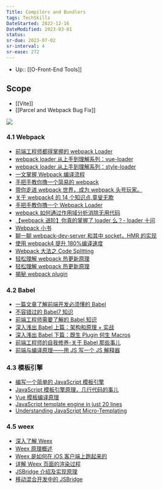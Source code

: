 ```yaml
---
Title: Compilers and Bundlers
tags: TechSkills
DateStarted: 2022-12-16
DateModified: 2023-03-01
status:
sr-due: 2023-07-02
sr-interval: 4
sr-ease: 272
---
```

- Up:: [[O-Front-End Tools]]
## Scope
- [[Vite]]
- [[Parcel and Webpack Bug Fix]]

![](https://p3-juejin.byteimg.com/tos-cn-i-k3u1fbpfcp/df3cf7bce9c4475db94aa28556e73886~tplv-k3u1fbpfcp-zoom-in-crop-mark:4536:0:0:0.awebp)

### 4.1 Webpack

- [前端工程师都得掌握的 webpack Loader](https://link.juejin.cn?target=https%3A%2F%2Fgithub.com%2Faxuebin%2Farticles%2Fissues%2F38 "https://github.com/axuebin/articles/issues/38")
- [webpack loader 从上手到理解系列：vue-loader](https://link.juejin.cn?target=https%3A%2F%2Fmp.weixin.qq.com%2Fs%2FNO5jZfoHZbjOwR8qiWnXmw "https://mp.weixin.qq.com/s/NO5jZfoHZbjOwR8qiWnXmw")
- [webpack loader 从上手到理解系列：style-loader](https://link.juejin.cn?target=https%3A%2F%2Fmp.weixin.qq.com%2Fs%2FalIKsKkGRU_yyjpeV8i0og "https://mp.weixin.qq.com/s/alIKsKkGRU_yyjpeV8i0og")
- [一文掌握 Webpack 编译流程](https://link.juejin.cn?target=https%3A%2F%2Fmp.weixin.qq.com%2Fs%3F__biz%3DMzI0MTUxOTE5NQ%3D%3D%26mid%3D2247484030%26idx%3D1%26sn%3Dd630d4b3995bbfd50f99e781074acfeb "https://mp.weixin.qq.com/s?__biz=MzI0MTUxOTE5NQ==&mid=2247484030&idx=1&sn=d630d4b3995bbfd50f99e781074acfeb")
- [手把手教你撸一个简易的 webpack](https://juejin.cn/post/6844903617971879949 "https://juejin.cn/post/6844903617971879949")
- [带你走进 webpack 世界，成为 webpack 头号玩家。](https://juejin.cn/post/6844903588607557639 "https://juejin.cn/post/6844903588607557639")
- [关于 webpack4 的 14 个知识点,童叟无欺](https://juejin.cn/post/6844903853905674248 "https://juejin.cn/post/6844903853905674248")
- [手把手教你撸一个 Webpack Loader](https://juejin.cn/post/6844903555673882632 "https://juejin.cn/post/6844903555673882632")
- [webpack 如何通过作用域分析消除无用代码](https://link.juejin.cn?target=https%3A%2F%2Fdiverse.space%2F2018%2F05%2Fbetter-tree-shaking-with-scope-analysis "https://diverse.space/2018/05/better-tree-shaking-with-scope-analysis")
- [【webpack 进阶】你真的掌握了 loader 么？- loader 十问](https://juejin.cn/post/6844903693070909447 "https://juejin.cn/post/6844903693070909447")
- [Webpack 小书](https://link.juejin.cn?target=https%3A%2F%2Fwww.timsrc.com%2Farticle%2F2%2Fwebpack-book "https://www.timsrc.com/article/2/webpack-book")
- [聊一聊 webpack-dev-server 和其中 socket，HMR 的实现](https://link.juejin.cn?target=https%3A%2F%2Fgithub.com%2F879479119%2F879479119.github.io%2Fissues%2F5 "https://github.com/879479119/879479119.github.io/issues/5")
- [使用 webpack4 提升 180%编译速度](https://link.juejin.cn?target=http%3A%2F%2Flouiszhai.github.io%2F2019%2F01%2F04%2Fwebpack4 "http://louiszhai.github.io/2019/01/04/webpack4")
- [Webpack 大法之 Code Splitting](https://link.juejin.cn?target=https%3A%2F%2Fzhuanlan.zhihu.com%2Fp%2F26710831 "https://zhuanlan.zhihu.com/p/26710831")
- [轻松理解 webpack 热更新原理](https://link.juejin.cn?target=https%3A%2F%2Fmp.weixin.qq.com%2Fs%2F2L9Y0pdwTTmd8U2kXHFlPA "https://mp.weixin.qq.com/s/2L9Y0pdwTTmd8U2kXHFlPA")
- [轻松理解 webpack 热更新原理](https://juejin.cn/post/6844904008432222215 "https://juejin.cn/post/6844904008432222215")
- [揭秘 webpack plugin](https://link.juejin.cn?target=https%3A%2F%2Fchampyin.com%2F2020%2F01%2F12%2F%25E6%258F%25AD%25E7%25A7%2598webpack-plugin%2F "https://champyin.com/2020/01/12/%E6%8F%AD%E7%A7%98webpack-plugin/")

### 4.2 Babel

- [一篇文章了解前端开发必须懂的 Babel](https://link.juejin.cn?target=https%3A%2F%2Fmp.weixin.qq.com%2Fs%2FC-WmM5tjfc3r4sB52C4R0Q "https://mp.weixin.qq.com/s/C-WmM5tjfc3r4sB52C4R0Q")
- [不容错过的 Babel7 知识](https://juejin.cn/post/6844904008679686152 "https://juejin.cn/post/6844904008679686152")
- [前端工程师需要了解的 Babel 知识](https://link.juejin.cn?target=https%3A%2F%2Fwww.zoo.team%2Farticle%2Fbabel "https://www.zoo.team/article/babel")
- [深入浅出 Babel 上篇：架构和原理 + 实战](https://juejin.cn/post/6844903956905197576 "https://juejin.cn/post/6844903956905197576")
- [深入浅出 Babel 下篇：既生 Plugin 何生 Macros](https://juejin.cn/post/6844903961820921869 "https://juejin.cn/post/6844903961820921869")
- [前端工程师的自我修养-关于 Babel 那些事儿](https://juejin.cn/post/6844904079118827533 "https://juejin.cn/post/6844904079118827533")
- [前端与编译原理——用 JS 写一个 JS 解释器](https://link.juejin.cn?target=https%3A%2F%2Fsegmentfault.com%2Fa%2F1190000017241258 "https://segmentfault.com/a/1190000017241258")

### 4.3 模板引擎

- [编写一个简单的 JavaScript 模板引擎](https://link.juejin.cn?target=https%3A%2F%2Fwww.liaoxuefeng.com%2Farticle%2F1006272230979008 "https://www.liaoxuefeng.com/article/1006272230979008")
- [JavaScript 模板引擎原理，几行代码的事儿](https://link.juejin.cn?target=https%3A%2F%2Fwww.cnblogs.com%2Fhustskyking%2Fp%2Fprinciple-of-javascript-template.html "https://www.cnblogs.com/hustskyking/p/principle-of-javascript-template.html")
- [Vue 模板编译原理](https://link.juejin.cn?target=https%3A%2F%2Fgithub.com%2Fberwin%2FBlog%2Fissues%2F18 "https://github.com/berwin/Blog/issues/18")
- [JavaScript template engine in just 20 lines](https://link.juejin.cn?target=https%3A%2F%2Fkrasimirtsonev.com%2Fblog%2Farticle%2FJavascript-template-engine-in-just-20-line "https://krasimirtsonev.com/blog/article/Javascript-template-engine-in-just-20-line")
- [Understanding JavaScript Micro-Templating](https://link.juejin.cn?target=https%3A%2F%2Fmedium.com%2Fwdstack%2Funderstanding-javascript-micro-templating-f37a37b3b40e "https://medium.com/wdstack/understanding-javascript-micro-templating-f37a37b3b40e")

### 4.5 weex

- [深入了解 Weex](https://juejin.cn/post/6844903618290663438 "https://juejin.cn/post/6844903618290663438")
- [Weex 原理概述](https://link.juejin.cn?target=https%3A%2F%2Fgithub.com%2Fweexteam%2Farticle%2Fissues%2F32 "https://github.com/weexteam/article/issues/32")
- [Weex 是如何在 iOS 客户端上跑起来的](https://link.juejin.cn?target=https%3A%2F%2Fhalfrost.com%2Fweex_ios%2F "https://halfrost.com/weex_ios/")
- [详解 Weex 页面的渲染过程](https://link.juejin.cn?target=https%3A%2F%2Fsegmentfault.com%2Fa%2F1190000010415641 "https://segmentfault.com/a/1190000010415641")
- [JSBridge 介绍及实现原理](https://link.juejin.cn?target=http%3A%2F%2Fcoolnuanfeng.github.io%2Fjsbridge "http://coolnuanfeng.github.io/jsbridge")
- [移动混合开发中的 JSBridge](https://link.juejin.cn?target=https%3A%2F%2Fmp.weixin.qq.com%2Fs%2FI812Cr1_tLGrvIRb9jsg-A "https://mp.weixin.qq.com/s/I812Cr1_tLGrvIRb9jsg-A")
